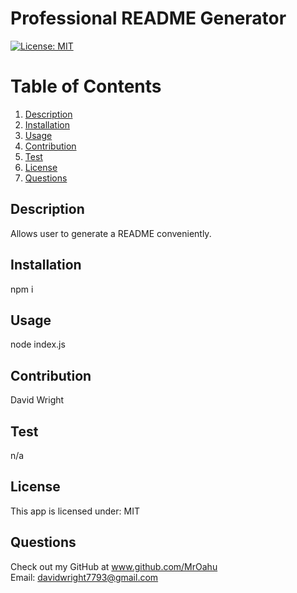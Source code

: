# Professional README Generator
[![License: MIT](https://img.shields.io/badge/License-MIT-yellow.svg)](https://opensource.org/licenses/MIT)

# Table of Contents
1. [Description](#description)
2. [Installation](#installation)
3. [Usage](#usage)
4. [Contribution](#contribution)
5. [Test](#test)
6. [License](#license)
7. [Questions](#github)

## Description 
Allows user to generate a README conveniently.

## Installation
npm i

## Usage
node index.js

## Contribution
David Wright

## Test
n/a

## License
This app is licensed under: MIT

## Questions
Check out my GitHub at www.github.com/MrOahu
<br>
Email: davidwright7793@gmail.com
